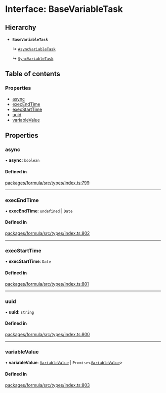 # Interface: BaseVariableTask

## Hierarchy

- **`BaseVariableTask`**

  ↳ [`AsyncVariableTask`](AsyncVariableTask.md)

  ↳ [`SyncVariableTask`](SyncVariableTask.md)

## Table of contents

### Properties

- [async](BaseVariableTask.md#async)
- [execEndTime](BaseVariableTask.md#execendtime)
- [execStartTime](BaseVariableTask.md#execstarttime)
- [uuid](BaseVariableTask.md#uuid)
- [variableValue](BaseVariableTask.md#variablevalue)

## Properties

### <a id="async" name="async"></a> async

• **async**: `boolean`

#### Defined in

[packages/formula/src/types/index.ts:799](https://github.com/mashcard/mashcard/blob/main/packages/formula/src/types/index.ts#L799)

---

### <a id="execendtime" name="execendtime"></a> execEndTime

• **execEndTime**: `undefined` \| `Date`

#### Defined in

[packages/formula/src/types/index.ts:802](https://github.com/mashcard/mashcard/blob/main/packages/formula/src/types/index.ts#L802)

---

### <a id="execstarttime" name="execstarttime"></a> execStartTime

• **execStartTime**: `Date`

#### Defined in

[packages/formula/src/types/index.ts:801](https://github.com/mashcard/mashcard/blob/main/packages/formula/src/types/index.ts#L801)

---

### <a id="uuid" name="uuid"></a> uuid

• **uuid**: `string`

#### Defined in

[packages/formula/src/types/index.ts:800](https://github.com/mashcard/mashcard/blob/main/packages/formula/src/types/index.ts#L800)

---

### <a id="variablevalue" name="variablevalue"></a> variableValue

• **variableValue**: [`VariableValue`](../README.md#variablevalue) \| `Promise`<[`VariableValue`](../README.md#variablevalue)\>

#### Defined in

[packages/formula/src/types/index.ts:803](https://github.com/mashcard/mashcard/blob/main/packages/formula/src/types/index.ts#L803)
